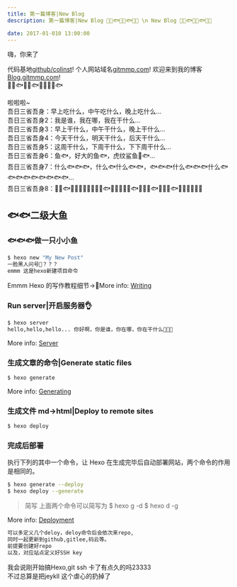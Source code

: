 ```yaml
---
title: 第一篇博客|New Blog
description: 第一篇博客|New Blog 🐳🐋🐟🐳🐋🐟🐳🐋 \n New Blog 🐳🐋🐟🐳🐋🐟🐳🐋

date: 2017-01-010 13:00:00
---
```


 
 嗨，你来了 
  
  代码基地[github/colinst](https://github.com/colinst)!
  个人网站域名[gitmmp.com](http://gitmmp.com)!
  欢迎来到我的博客 [Blog.gitmmp.com](https://colinst.github.io)!  
  🐳🐋🐟🐳🐋🐟🐳🐋🐳🐋🐟
 
 啦啦啦~  
 吾日三省吾身：早上吃什么，中午吃什么，晚上吃什么...    
 吾日三省吾身2：我是谁，我在哪，我在干什么...    
 吾日三省吾身3：早上干什么，中午干什么，晚上干什么...  
 吾日三省吾身4：今天干什么，明天干什么，后天干什么...  
 吾日三省吾身5：这周干什么，下周干什么，下下周干什么...  
 吾日三省吾身6：鱼🐟，好大的鱼🐟，虎纹鲨鱼🐯🐟...  
 吾日三省吾身7：什么🐟🐟🐟，什么🐟什么🐟🐟，🐟🐟🐟什么🐟🐟🐟什么🐟🐟🐟🐟🐟🐟🐟🐟🐟...  
 吾日三省吾身8：🐳🐋🐟🐠🦐🐡🦑🐬🐬🦈🐙🐟🐠🦑🐬🦈🐙🐟🐠🦈🐙🐟🐠🐳🐋🐟🐠🦐🦐🐡🦑🐬
 

## 🐟🐟二级大鱼

### 🐟🐟🐟做一只小小鱼

``` bash
$ hexo new "My New Post"
一脸黑人问号👤？？？
emmm 这是hexo新建项目命令
```

Emmm Hexo 的写作教程细节->🐷More info: [Writing](https://hexo.io/docs/writing.html)

### Run server|开启服务器👌

``` bash
$ hexo server
hello,hello,hello... 你好啊，你是谁，你在哪，你在干什么👀👀👀
```

More info: [Server](https://hexo.io/docs/server.html)

### 生成文章的命令|Generate static files

``` bash
$ hexo generate
```

More info: [Generating](https://hexo.io/docs/generating.html)

### 生成文件 md->html|Deploy to remote sites

``` bash
$ hexo deploy
```

### 完成后部署
执行下列的其中一个命令，让 Hexo 在生成完毕后自动部署网站，两个命令的作用是相同的。  
``` bash
$ hexo generate --deploy
$ hexo deploy --generate
```

> 简写
上面两个命令可以简写为
$ hexo g -d
$ hexo d -g


More info: [Deployment](https://hexo.io/docs/deployment.html)
``` bash
可以多定义几个deloy，deloy命令后会依次来repo,
同时一起更新到github,gitlee,码云等。
前提要创建好repo
以及，对应站点定义好SSH key
```

我会说刚开始搞Hexo,git ssh 卡了有点久的吗23333  
不过总算是把jeykll 这个虐心的扔掉了